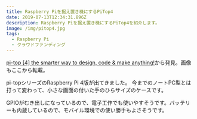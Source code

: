```yaml
---
title: Raspberry Piを据え置き機にするPiTop4
date: 2019-07-13T12:34:31.896Z
description: Raspberry Piを据え置き機にするPiTop4を紹介します。
image: /img/pitop4.jpg
tags:
  - Raspberry Pi
  - クラウドファンディング
---
```

[pi-top [4] the smarter way to design, code & make anything!](https://www.kickstarter.com/projects/pi-top/pi-top-4-the-new-go-anywhere-do-anything-computer)から発見。画像もここから転載。

pi-topシリーズのRaspberry Pi 4版が出てきました。
今までのノートPC型とは打って変わって、小さな画面の付いた手のひらサイズのケースです。

GPIOがむき出しになっているので、電子工作でも使いやすそうです。バッテリーも内蔵しているので、モバイル環境での使い勝手もよさそうです。
